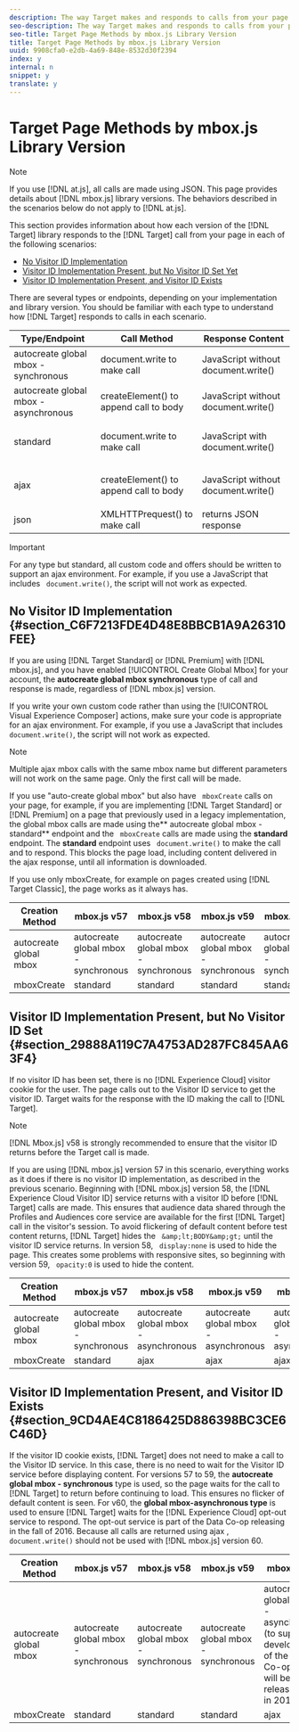 ```yaml
---
description: The way Target makes and responds to calls from your page depends on the version of the Target library you are using, whether the Experience Cloud Visitor ID implementation is present, and whether the visitor ID exists.
seo-description: The way Target makes and responds to calls from your page depends on the version of the Target library you are using, whether the Experience Cloud Visitor ID implementation is present, and whether the visitor ID exists.
seo-title: Target Page Methods by mbox.js Library Version
title: Target Page Methods by mbox.js Library Version
uuid: 9908cfa0-e2db-4a69-848e-8532d30f2394
index: y
internal: n
snippet: y
translate: y
---
```


# Target Page Methods by mbox.js Library Version


>[!NOTE]
>
>If you use [!DNL  at.js], all calls are made using JSON. This page provides details about [!DNL  mbox.js] library versions. The behaviors described in the scenarios below do not apply to [!DNL  at.js]. 



This section provides information about how each version of the [!DNL  Target] library responds to the [!DNL  Target] call from your page in each of the following scenarios: 


* [ No Visitor ID Implementation ](c_call-Responses-library-version.md#section_C6F7213FDE4D48E8BBCB1A9A26310FEE)
* [ Visitor ID Implementation Present, but No Visitor ID Set Yet ](c_call-Responses-library-version.md#section_29888A119C7A4753AD287FC845AA63F4)
* [ Visitor ID Implementation Present, and Visitor ID Exists ](c_call-Responses-library-version.md#section_9CD4AE4C8186425D886398BC3CE6C46D)


There are several types or endpoints, depending on your implementation and library version. You should be familiar with each type to understand how [!DNL  Target] responds to calls in each scenario. 



<table id="table_9B6FA7E1F7E5470889FDA9D7C6F66CA9"> 
 <thead> 
  <tr> 
   <th colname="col1" class="entry"> Type/Endpoint </th> 
   <th colname="col2" class="entry"> Call Method </th> 
   <th colname="col3" class="entry"> Response Content </th> 
  </tr> 
 </thead>
 <tbody> 
  <tr> 
   <td colname="col1"> autocreate global mbox - synchronous </td> 
   <td colname="col2"> document.write to make call </td> 
   <td colname="col3"> JavaScript without document.write() </td> 
  </tr> 
  <tr> 
   <td colname="col1"> autocreate global mbox - asynchronous </td> 
   <td colname="col2"> createElement() to append call to body </td> 
   <td colname="col3"> JavaScript without document.write() </td> 
  </tr> 
  <tr> 
   <td colname="col1"> standard </td> 
   <td colname="col2"> <p>document.write to make call </p> </td> 
   <td colname="col3"> JavaScript with document.write() </td> 
  </tr> 
  <tr> 
   <td colname="col1"> ajax </td> 
   <td colname="col2"> <p>createElement() to append call to body </p> </td> 
   <td colname="col3"> JavaScript without document.write() </td> 
  </tr> 
  <tr> 
   <td colname="col1"> json </td> 
   <td colname="col2"> XMLHTTPrequest() to make call </td> 
   <td colname="col3"> returns JSON response </td> 
  </tr> 
 </tbody> 
</table>


>[!IMPORTANT]
>
>For any type but standard, all custom code and offers should be written to support an ajax environment. For example, if you use a JavaScript that includes ` document.write()`, the script will not work as expected. 



## No Visitor ID Implementation {#section_C6F7213FDE4D48E8BBCB1A9A26310FEE}

If you are using [!DNL  Target Standard] or [!DNL  Premium] with [!DNL  mbox.js], and you have enabled [!UICONTROL  Create Global Mbox] for your account,  the **autocreate global mbox synchronous** type of call and response is made, regardless of [!DNL  mbox.js] version. 

If you write your own custom code rather than using the [!UICONTROL  Visual Experience Composer] actions, make sure your code is appropriate for an ajax environment. For example, if you use a JavaScript that includes ` document.write()`, the script will not work as expected. 


>[!NOTE]
>
>Multiple ajax mbox calls with the same mbox name but different parameters will not work on the same page. Only the first call will be made.



If you use "auto-create global mbox" but also have ` mboxCreate` calls on your page, for example, if you are implementing [!DNL  Target Standard] or [!DNL  Premium] on a page that previously used in a legacy implementation, the global mbox calls are made using the** autocreate global mbox - standard** endpoint and the ` mboxCreate` calls are made using the **standard** endpoint. The **standard** endpoint uses ` document.write()` to make the call and to respond. This blocks the page load, including content delivered in the ajax response, until all information is downloaded. 

If you use only mboxCreate, for example on pages created using [!DNL  Target Classic], the page works as it always has. 



|  Creation Method  | mbox.js v57  | mbox.js v58  | mbox.js v59  | mbox.js v60  |
|---|---|---|---|---|
|  autocreate global mbox  | autocreate global mbox - synchronous  | autocreate global mbox - synchronous  | autocreate global mbox - synchronous  | autocreate global mbox - synchronous  |
|  mboxCreate  | standard  | standard  | standard  | standard  |


## Visitor ID Implementation Present, but No Visitor ID Set {#section_29888A119C7A4753AD287FC845AA63F4}

If no visitor ID has been set, there is no [!DNL  Experience Cloud] visitor cookie for the user. The page calls out to the Visitor ID service to get the visitor ID. Target waits for the response with the ID making the call to [!DNL  Target]. 


>[!NOTE]
>
>[!DNL  Mbox.js] v58  is strongly recommended to ensure that the visitor ID returns before the Target call is made. 



If you are using [!DNL  mbox.js] version 57 in this scenario, everything works as it does if there is no visitor ID implementation, as described in the previous scenario. Beginning with [!DNL  mbox.js] version 58, the [!DNL  Experience Cloud Visitor ID] service returns with a visitor ID before [!DNL  Target] calls are made. This ensures that audience data shared through the Profiles and Audiences core service are available for the first [!DNL  Target] call in the visitor's session. To avoid flickering of default content before test content returns, [!DNL  Target] hides the ` &amp;lt;BODY&amp;gt;` until the visitor ID service returns. In version 58, ` display:none` is used to hide the page. This creates some problems with responsive sites, so beginning with version 59, ` opacity:0` is used to hide the content. 



|  Creation Method  | mbox.js v57  | mbox.js v58  | mbox.js v59  | mbox.js v60  |
|---|---|---|---|---|
|  autocreate global mbox  | autocreate global mbox - synchronous  | autocreate global mbox - asynchronous  | autocreate global mbox - asynchronous  | autocreate global mbox - asynchronous  |
|  mboxCreate  | standard  | ajax  | ajax  | ajax  |


## Visitor ID Implementation Present, and Visitor ID Exists {#section_9CD4AE4C8186425D886398BC3CE6C46D}

If the visitor ID cookie exists, [!DNL  Target] does not need to make a call to the Visitor ID service. In this case, there is no need to wait for the Visitor ID service before displaying content. For versions 57 to 59, the **autocreate global mbox - synchronous** type is used, so the page waits for the call to [!DNL  Target] to return before continuing to load. This ensures no flicker of default content is seen. For v60, the **global mbox-asynchronous type** is used to ensure [!DNL  Target] waits for the [!DNL  Experience Cloud] opt-out service to respond. The opt-out service is part of the Data Co-op releasing in the fall of 2016. Because all calls are returned using ajax , ` document.write()` should not be used with [!DNL  mbox.js] version 60. 



|  Creation Method  | mbox.js v57  | mbox.js v58  | mbox.js v59  | mbox.js v60  |
|---|---|---|---|---|
|  autocreate global mbox  | autocreate global mbox - synchronous  | autocreate global mbox - synchronous  | autocreate global mbox - synchronous  | autocreate global mbox - asynchronous (to support development of the Data Co-op, which will be released later in 2016)  |
|  mboxCreate  | standard  | standard  | standard  | ajax  |

